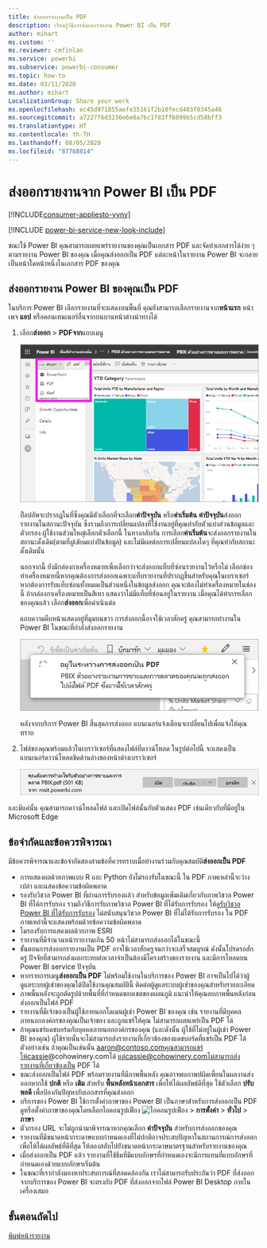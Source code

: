 ```yaml
---
title: ส่งออกรายงานเป็น PDF
description: เรียนรู้วิธีการส่งออกรายงาน Power BI เป็น PDF
author: mihart
ms.custom: ''
ms.reviewer: cmfinlan
ms.service: powerbi
ms.subservice: powerbi-consumer
ms.topic: how-to
ms.date: 03/11/2020
ms.author: mihart
LocalizationGroup: Share your work
ms.openlocfilehash: ec45d971855aefe35161f2b10fecd483f0345a46
ms.sourcegitcommit: a7227f6d3236e6e0a7bc1f83ff6099b5cd58bff3
ms.translationtype: HT
ms.contentlocale: th-TH
ms.lasthandoff: 08/05/2020
ms.locfileid: "87768814"
---
```

# <a name="export-reports-from-power-bi-to-pdf"></a>ส่งออกรายงานจาก Power BI เป็น PDF

[!INCLUDE[consumer-appliesto-yyny](../includes/consumer-appliesto-yyny.md)]

[!INCLUDE [power-bi-service-new-look-include](../includes/power-bi-service-new-look-include.md)]

ขณะใช้ Power BI คุณสามารถเผยแพร่รายงานของคุณเป็นเอกสาร PDF และจัดทำเอกสารได้ง่าย ๆ ตามรายงาน Power BI ของคุณ เมื่อคุณส่งออกเป็น PDF แต่ละหน้าในรายงาน Power BI จะกลายเป็นหน้าใดหน้าหนึ่งในเอกสาร PDF ของคุณ

## <a name="export-your-power-bi-report-to-pdf"></a>ส่งออกรายงาน Power BI ของคุณเป็น PDF
ในบริการ Power BI เลือกรายงานที่จะแสดงบนพื้นที่ คุณยังสามารถเลือกรายงานจาก**หน้าแรก** หน้าเพจ **แอป** หรือคอนเทนเนอร์อื่นจากบนบานหน้าต่างนำทางได้

1. เลือก**ส่งออก** > **PDFจาก**แถบเมนู

    ![เลือก ส่งออก จากแถบเมนู](media/end-user-pdf/power-bi-export.png)

    ป็อปอัพจะปรากฏในที่ซึ่งคุณมีตัวเลือกที่จะเลือก**ค่าปัจจุบัน** หรือ**ค่าเริ่มต้น** **ค่าปัจจุบัน**ส่งออกรายงานในสถานะปัจจุบัน ซึ่งรวมถึงการเปลี่ยนแปลงที่ใช้งานอยู่ที่คุณทำกับตัวแบ่งส่วนข้อมูลและตัวกรอง ผู้ใช้งานส่วนใหญ่เลือกตัวเลือกนี้ ในทางกลับกัน การเลือก**ค่าเริ่มต้น**จะส่งออกรายงานในสถานะดั้งเดิม(ตามที่*ผู้เขียน*แบ่งปันข้อมูล) และไม่มีผลต่อการเปลี่ยนแปลงใดๆ ที่คุณทำกับสถานะดั้งเดิมนั้น
    
    นอกจากนี้ ยังมีกล่องกาเครื่องหมายเพื่อเลือกว่าจะส่งออกแท็บที่ซ่อนรายงานไว้หรือไม่ เลือกช่องทำเครื่องหมายนี้หากคุณต้องการส่งออกเฉพาะแท็บรายงานที่ปรากฏขึ้นสำหรับคุณในเบราเซอร์ หากต้องการรับแท็บซ่อนทั้งหมดเป็นส่วนหนึ่งในข้อมูลส่งออก คุณจะต้องไม่ทำเครื่องหมายในช่องนี้ ถ้ากล่องกาเครื่องหมายเป็นสีเทา แสดงว่าไม่มีแท็บที่ซ่อนอยู่ในรายงาน เมื่อคุณได้ทำการเลือกของคุณแล้ว เลือก**ส่งออก**เพื่อดำเนินต่อ
    
    แถบความคืบหน้าแสดงอยู่ที่มุมบนขวา การส่งออกนี้อาจใช้เวลาสักครู่ คุณสามารถทำงานใน Power BI ในขณะที่กำลังส่งออกรายงาน

    ![ส่งออกข้อความคืบหน้า](media/end-user-pdf/power-bi-export-progress.png)

    หลังจากบริการ Power BI สิ้นสุดการส่งออก แบนเนอร์แจ้งเตือนจะเปลี่ยนไปเพื่อแจ้งให้คุณทราบ

2. ไฟล์ของคุณพร้อมแล้วในเบราว์เซอร์ที่แสดงไฟล์ที่ดาวน์โหลด ในรูปต่อไปนี้ จะแสดงเป็นแบนเนอร์ดาวน์โหลดชิดด้านล่างของหน้าต่างเบราว์เซอร์

    ![ตำแหน่งไฟล์ที่ดาวน์โหลด](media/end-user-pdf/power-bi-export-done.png)

และมีแค่นั้น คุณสามารถดาวน์โหลดไฟล์ และเปิดไฟล์นั้นกับตัวแสดง PDF เช่นเดียวกับที่มีอยู่ใน Microsoft Edge


## <a name="limitations-and-considerations"></a>ข้อจำกัดและข้อควรพิจารณา
มีข้อควรพิจารณาและข้อจำกัดสองสามข้อที่ควรทราบเมื่อทำงานร่วมกับคุณสมบัติ**ส่งออกเป็น PDF**

* การแสดงผลด้วยภาพแบบ R และ Python ยังไม่รองรับในขณะนี้ ใน PDF ภาพเหล่านี้จะว่างเปล่า และแสดงข้อความข้อผิดพลาด 
* รองรับวิชวล Power BI ที่ผ่านการรับรองแล้ว สำหรับข้อมูลเพิ่มเติมเกี่ยวกับภาพวิชวล Power BI ที่ได้การรับรอง รวมถึงวิธีการรับภาพวิชวล Power BI ที่ได้รับการรับรอง ให้ดู[รับวิชวล Power BI ที่ได้รับการรับรอง](../developer/visuals/power-bi-custom-visuals-certified.md) ไม่สนับสนุนวิชวล Power BI ที่ไม่ได้รับการรับรอง ใน PDF ภาพเหล่านี้จะแสดงพร้อมด้วยข้อความข้อผิดพลาด
* ไมรองรับการแสดงผลด้วยภาพ ESRI
* รายงานที่มีจำนวนหน้ารายงานเกิน 50 หน้าไม่สามารถส่งออกได้ในขณะนี้
* ขั้นตอนการส่งออกรายงานเป็น PDF อาจใช้เวลาสักครูจนกว่าจะเสร็จสมบูรณ์ ดังนั้นโปรดรอสักครู่ ปัจจัยที่สามารถส่งผลกระทบต่อเวลาจำเป็นต้องมีโครงสร้างของรายงาน และมีการโหลดบน Power BI service ปัจจุบัน
* หากรายการเมนู**ส่งออกเป็น PDF** ไม่พร้อมใช้งานในบริการของ Power BI อาจเป็นไปได้ว่าผู้ดูแลระบบผู้เช่าของคุณได้ปิดใช้งานคุณสมบัตินี้ ติดต่อผู้ดูแลระบบผู้เช่าของคุณสำหรับรายละเอียด
* ภาพพื้นหลังจะถูกตัดรูปด้วยพื้นที่ที่กำหนดขอบเขตของแผนภูมิ แนะนำให้คุณลบภาพพื้นหลังก่อนส่งออกเป็นไฟล์ PDF
* รายงานที่มีเจ้าของเป็นผู้ใช้ภายนอกโดเมนผู้เช่า Power BI ของคุณ เช่น รายงานที่มีบุคคลภายนอกองค์กรของคุณเป็นเจ้าของ และถูกแชร์ให้คุณ ไม่สามารถเผยแพร่เป็น PDF ได้
* ถ้าคุณแชร์แดชบอร์ดกับบุคคลภายนอกองค์กรของคุณ (และดังนั้น ผู้ใช้ที่ไม่อยู่ในผู้เช่า Power BI ของคุณ) ผู้ใช้รายนั้นจะไม่สามารถส่งรายงานที่เกี่ยวข้องของแดชบอร์ดที่แชร์เป็น PDF ได้ ตัวอย่างเช่น ถ้าคุณเป็นเช่นนั้น aaron@contoso.comคุณสามารถแชร์ให้cassie@cohowinery.comได้ แต่cassie@cohowinery.comไม่สามารถส่งรายงานที่เกี่ยวข้องเป็น PDF ได้
* ขณะส่งออกเป็นไฟล์ PDF พร้อมรายงานที่มีภาพพื้นหลัง คุณอาจพบภาพปผิดเพี้ยนในผลงานส่งออกหากใช้ **ปกติ** หรือ **เติม** สำหรับ **พื้นหลังหน้าเอกสาร** เพื่อให้ได้ผลลัพธ์ดีที่สุด ใช้ตัวเลือก **ปรับพอดี** เพื่อป้องกันปัญหากับเอกสารที่คุณส่งออก
* บริการของ Power BI ใช้การตั้งค่าภาษาของ Power BI เป็นภาษาสำหรับการส่งออกเป็น PDF ดูหรือตั้งค่าภาษาของคุณโดยเลือกไอคอนรูปเฟือง ![ไอคอนรูปเฟือง](media/end-user-powerpoint/power-bi-settings-icon.png) > **การตั้งค่า** > **ทั่วไป** > **ภาษา**
* ตัวกรอง URL จะไม่ถูกนำมาพิจารณาหากคุณเลือก **ค่าปัจจุบัน** สำหรับการส่งออกของคุณ
* รายงานที่มีขนาดหน้ากระดาษแบบกำหนดเองที่ไม่ปกติอาจประสบปัญหาในสถานการณ์การส่งออก เพื่อให้ได้ผลลัพธ์ที่ดีที่สุด ให้ลองสลับไปยังขนาดหน้ากระดาษมาตรฐานสำหรับรายงานของคุณ
* เมื่อส่งออกเป็น PDF แล้ว รายงานที่ใช้ธีมที่มีแบบอักษรที่กำหนดเองจะมีการแทนที่แบบอักษรที่กำหนดเองด้วยแบบอักษรเริ่มต้น
* ในขณะที่เรากำลังมองหาประสบการณ์ที่สอดคล้องกัน เราไม่สามารถรับประกันว่า PDF ที่ส่งออกจากบริการของ Power BI จะตรงกับ PDF ที่ส่งออกจากไฟล์ Power BI Desktop ภายในเครื่องเสมอ

## <a name="next-steps"></a>ขั้นตอนถัดไป
[พิมพ์หน้ารายงาน](end-user-print.md)
